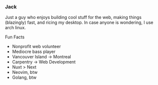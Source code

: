 ### Jack

Just a guy who enjoys building cool stuff for the web, making things (blazingly) fast, and ricing my desktop. In case anyone is wondering, I use arch linux.

Fun Facts

- Nonprofit web volunteer
- Mediocre bass player
- Vancouver Island → Montreal
- Carpentry → Web Development
- Nuxt > Next
- Neovim, btw
- Golang, btw
